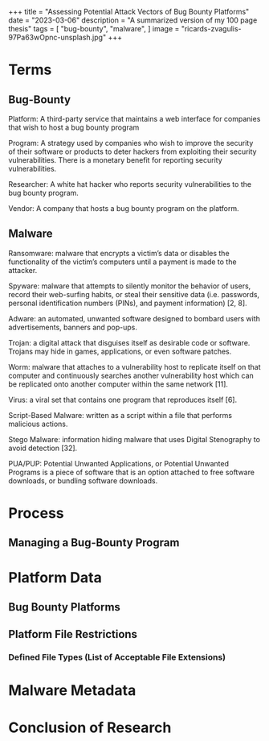 +++
title = "Assessing Potential Attack Vectors of Bug Bounty Platforms"
date = "2023-03-06"
description = "A summarized version of my 100 page thesis"
tags = [
    "bug-bounty",
    "malware",
]
image = "ricards-zvagulis-97Pa63wOpnc-unsplash.jpg"
+++

# Terms

## Bug-Bounty
Platform: 
A third-party service that maintains a web interface for companies that wish to host a bug bounty program

Program: 
A strategy used by companies who wish to improve the security of their software or products
to deter hackers from exploiting their security vulnerabilities. There is a monetary benefit for reporting security vulnerabilities.

Researcher: 
A white hat hacker who reports security vulnerabilities to the bug bounty program.

Vendor: 
A company that hosts a bug bounty program on the platform.

## Malware
Ransomware: 
malware that encrypts a victim’s data or disables the functionality of the victim’s computers until a payment is made to the attacker.

Spyware:
 malware that attempts to silently monitor the behavior of users, record their web-surfing habits, or steal their sensitive data (i.e. passwords, personal identification numbers (PINs), and payment information) [2, 8].

Adware:
 an automated, unwanted software designed to bombard users with advertisements, banners and pop-ups.

Trojan:
 a digital attack that disguises itself as desirable code or software. Trojans may hide in games, applications, or even software patches.

Worm:
malware that attaches to a vulnerability host to replicate itself on
that computer and continuously searches another vulnerability host which can be replicated
onto another computer within the same network [11].

Virus:
a viral set that contains one program that reproduces itself [6].

Script-Based Malware: 
written as a script within a file that performs malicious actions.

Stego Malware: 
information hiding malware that uses Digital Stenography to avoid detection [32].

PUA/PUP: 
Potential Unwanted Applications, or Potential Unwanted Programs is a piece of software that is an option attached to free software downloads, or bundling software downloads.

# Process
## Managing a Bug-Bounty Program

# Platform Data
## Bug Bounty Platforms

## Platform File Restrictions

### Defined File Types (List of Acceptable File Extensions)

# Malware Metadata

# Conclusion of Research



